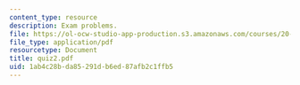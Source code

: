 ```yaml
---
content_type: resource
description: Exam problems.
file: https://ol-ocw-studio-app-production.s3.amazonaws.com/courses/20-011j-statistical-thermodynamics-of-biomolecular-systems-be-011j-spring-2004/1ab4c28bda85291db6ed87afb2c1ffb5_quiz2.pdf
file_type: application/pdf
resourcetype: Document
title: quiz2.pdf
uid: 1ab4c28b-da85-291d-b6ed-87afb2c1ffb5
---
```

